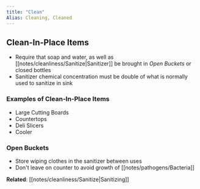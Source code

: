 ```yaml
---
title: "Clean"
Alias: Cleaning, Cleaned
---
```


## Clean-In-Place Items

- Require that soap and water, as well as [[notes/cleanliness/Sanitize|Sanitizer]] be brought in *Open Buckets* or closed bottles
- Sanitizer chemical concentration must be double of what is normally used to sanitize in sink

### Examples of Clean-In-Place Items

- Large Cutting Boards
- Countertops
- Deli Slicers
- Cooler

### Open Buckets

- Store wiping clothes in the sanitizer between uses
- Don't leave on counter to avoid growth of [[notes/pathogens/Bacteria]]

**Related**: [[notes/cleanliness/Sanitize|Sanitizing]]
